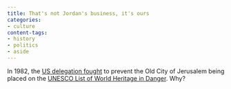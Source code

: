 ```yaml
---
title: That's not Jordan's business, it's ours
categories:
- culture
content-tags:
- history
- politics
- aside
---
```


In 1982, the [US delegation fought][1] to prevent the Old City of Jerusalem being placed on the [UNESCO List of World Heritage in Danger][2].  Why?

   [1]: http://whc.unesco.org/archive/repcom82.htm#jerusalem
   [2]: http://whc.unesco.org/toc/mainf4.htm
